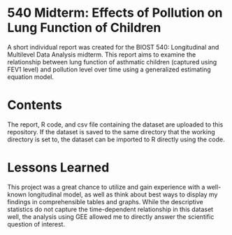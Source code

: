 # 540 Midterm: Effects of Pollution on Lung Function of Children

A short individual report was created for the BIOST 540: Longitudinal and Multilevel Data Analysis midterm. This report aims to examine the relationship between lung function of asthmatic children (captured using FEV1 level) and pollution level over time using a generalized estimating equation model.

# Contents

The report, R code, and csv file containing the dataset are uploaded to this repository. If the dataset is saved to the same directory that the working directory is set to, the dataset can be imported to R directly using the code.

# Lessons Learned

This project was a great chance to utilize and gain experience with a well-known longitudinal model, as well as think about best ways to display my findings in comprehensible tables and graphs. While the descriptive statistics do not capture the time-dependent relationship in this dataset well, the analysis using GEE allowed me to directly answer the scientific question of interest. 
